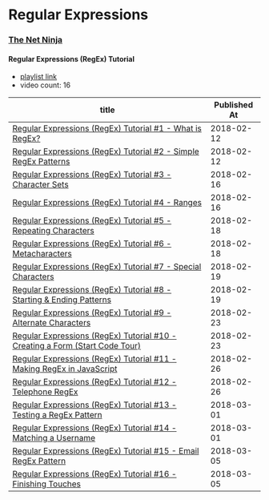 # Regular Expressions

### [The Net Ninja](https://www.youtube.com/channel/UCW5YeuERMmlnqo4oq8vwUpg)

#### Regular Expressions (RegEx) Tutorial 

* [playlist link](https://www.youtube.com/playlist?list=PL4cUxeGkcC9g6m_6Sld9Q4jzqdqHd2HiD) 
* video count: 16 

| title                                                                                                                       | Published At |
| --------------------------------------------------------------------------------------------------------------------------- | ------------ |
| [Regular Expressions (RegEx) Tutorial #1 - What is RegEx?](https://www.youtube.com/watch?v=r6I-Ahc0HB4)                     | 2018-02-12   |
| [Regular Expressions (RegEx) Tutorial #2 - Simple RegEx Patterns](https://www.youtube.com/watch?v=uaepGvA-iK4)              | 2018-02-12   |
| [Regular Expressions (RegEx) Tutorial #3 - Character Sets](https://www.youtube.com/watch?v=DC-zzUrg0Ws)                     | 2018-02-16   |
| [Regular Expressions (RegEx) Tutorial #4 - Ranges](https://www.youtube.com/watch?v=C_HTKPvXjEc)                             | 2018-02-16   |
| [Regular Expressions (RegEx) Tutorial #5 - Repeating Characters](https://www.youtube.com/watch?v=Dvb7eT36hMM)               | 2018-02-18   |
| [Regular Expressions (RegEx) Tutorial #6 - Metacharacters](https://www.youtube.com/watch?v=MwzIRleH47o)                     | 2018-02-18   |
| [Regular Expressions (RegEx) Tutorial #7 - Special Characters](https://www.youtube.com/watch?v=ae38f8ZWObI)                 | 2018-02-19   |
| [Regular Expressions (RegEx) Tutorial #8 - Starting & Ending Patterns](https://www.youtube.com/watch?v=RD3tMcFDjyo)         | 2018-02-19   |
| [Regular Expressions (RegEx) Tutorial #9 - Alternate Characters](https://www.youtube.com/watch?v=62ItDFG4UTM)               | 2018-02-23   |
| [Regular Expressions (RegEx) Tutorial #10 - Creating a Form (Start Code Tour)](https://www.youtube.com/watch?v=m6iggPLGSMc) | 2018-02-23   |
| [Regular Expressions (RegEx) Tutorial #11 - Making RegEx in JavaScript](https://www.youtube.com/watch?v=v2_vk9GGq_w)        | 2018-02-26   |
| [Regular Expressions (RegEx) Tutorial #12 - Telephone RegEx](https://www.youtube.com/watch?v=1yjlx2LRbYc)                   | 2018-02-26   |
| [Regular Expressions (RegEx) Tutorial #13 - Testing a RegEx Pattern](https://www.youtube.com/watch?v=vgmwEiT1wzc)           | 2018-03-01   |
| [Regular Expressions (RegEx) Tutorial #14 - Matching a Username](https://www.youtube.com/watch?v=KGZJoMdWM6U)               | 2018-03-01   |
| [Regular Expressions (RegEx) Tutorial #15 - Email RegEx Pattern](https://www.youtube.com/watch?v=QxjAOSUQjP0)               | 2018-03-05   |
| [Regular Expressions (RegEx) Tutorial #16 - Finishing Touches](https://www.youtube.com/watch?v=Eu1KRvw4tKg)                 | 2018-03-05   |